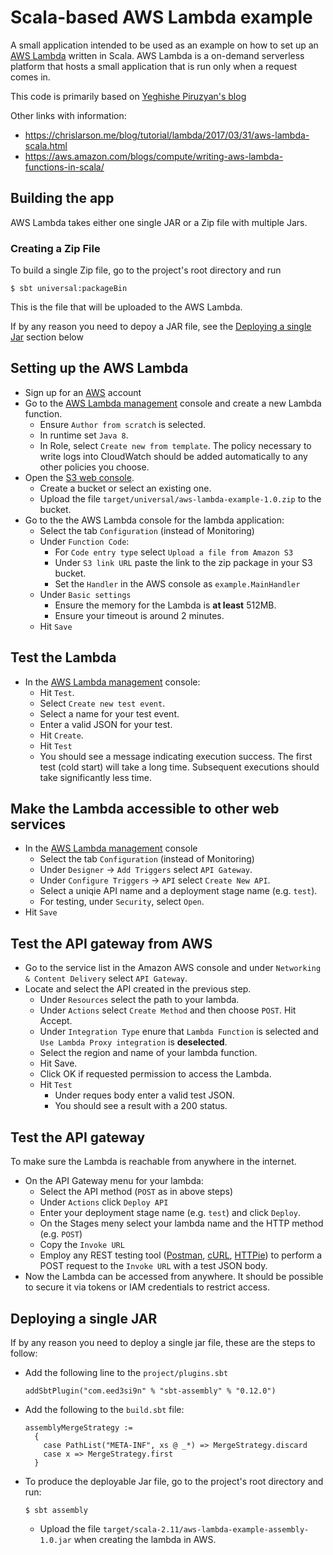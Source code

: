 Scala-based AWS Lambda example
==============================

A small application intended to be used as an example on how to set up an
[AWS Lambda](https://aws.amazon.com/lambda/) written in Scala. AWS Lambda is a 
on-demand serverless platform that hosts a small application
that is run only when a request comes in.

This code is primarily based on 
[Yeghishe Piruzyan's blog](http://yeghishe.github.io/2016/10/16/writing-aws-lambdas-in-scala.html)

Other links with information:
* https://chrislarson.me/blog/tutorial/lambda/2017/03/31/aws-lambda-scala.html
* https://aws.amazon.com/blogs/compute/writing-aws-lambda-functions-in-scala/

## Building the app

AWS Lambda takes either one single JAR or a Zip file with multiple Jars. 


### Creating a Zip File

To build 
a single Zip file,
go to the project's root directory and run
  ```
  $ sbt universal:packageBin
  ```
This is the file that will be uploaded to the AWS Lambda.

If by any reason you need to depoy a JAR file, see the [Deploying a single Jar](#deploying-a-single-jar) section below


## Setting up the AWS Lambda
* Sign up for an [AWS](https://aws.amazon.com/) account
* Go to the [AWS Lambda management](https://console.aws.amazon.com/lambda/home) console and create a new Lambda function.
    * Ensure `Author from scratch` is selected.
    * In runtime set `Java 8`.
    * In Role, select `Create new from template`. The policy necessary to write logs into CloudWatch should
      be added automatically to any other policies you choose.
* Open the [S3 web console](https://s3.console.aws.amazon.com/s3/home). 
    * Create a bucket or select an existing one.
    * Upload the file `target/universal/aws-lambda-example-1.0.zip` to the bucket.
* Go to the the AWS Lambda console for the lambda application:
    * Select the tab `Configuration` (instead of Monitoring)
    * Under `Function Code`:
        * For `Code entry type` select `Upload a file from Amazon S3`
        * Under `S3 link URL` paste the link to the zip package in your S3 bucket.
        * Set the `Handler` in the AWS console as `example.MainHandler`
    * Under `Basic settings`
        * Ensure the memory for the Lambda is **at least** 512MB.
        * Ensure your timeout is around 2 minutes.
    * Hit `Save`

## Test the Lambda
 * In the [AWS Lambda management](https://console.aws.amazon.com/lambda/home) console:
     * Hit `Test`.
     * Select `Create new test event`.
     * Select a name for your test event.
     * Enter a valid JSON for your test.
     * Hit `Create`.
     * Hit `Test`
     * You should see a message indicating execution success.
The first test (cold start) will take a long time. 
Subsequent executions should take significantly less time. 

## Make the Lambda accessible to other web services
 * In the [AWS Lambda management](https://console.aws.amazon.com/lambda/home) console
    * Select the tab `Configuration` (instead of Monitoring)
    * Under `Designer` -> `Add Triggers` select `API Gateway`.
    * Under `Configure Triggers` -> `API` select `Create New API`.
    * Select a uniqie API name and a deployment stage name (e.g. `test`).
    * For testing, under `Security`, select `Open`.
 * Hit `Save`
 
 
 ## Test the API gateway from AWS
 
 * Go to the service list in the Amazon AWS console and under `Networking & Content Delivery` select `API Gateway`.
 * Locate and select the API created in the previous step.
    * Under `Resources` select the path to your lambda.
    * Under `Actions` select `Create Method` and then choose `POST`. Hit Accept.
    * Under `Integration Type` enure that `Lambda Function` is selected and `Use Lambda Proxy integration` is 
    __deselected__.
    * Select the region and name of your lambda function.
    * Hit Save.
    * Click OK if requested permission to access the Lambda. 
    * Hit `Test`
        * Under reques body enter a valid test JSON.
        * You should see a result with a 200 status.

## Test the API gateway

To make sure the Lambda is reachable from anywhere in the internet.

* On the API Gateway menu for your lambda:
    * Select the API method (`POST` as in above steps)
    * Under `Actions` click `Deploy API`
    * Enter your deployment stage name (e.g. `test`) and click `Deploy`.
    * On the Stages meny select your lambda name and the HTTP method (e.g. `POST`)
    * Copy the `Invoke URL`
    * Employ any REST testing tool ([Postman](https://www.getpostman.com/), [cURL](https://curl.haxx.se), [HTTPie](https://httpie.org/)) to perform a POST request to the `Invoke URL` with 
    a test JSON body. 
* Now the Lambda can be accessed from anywhere. It should be possible to secure it 
via tokens or IAM credentials to restrict access.


## Deploying a single JAR


If by any reason you need to deploy a single jar file, these are the steps to follow:
 * Add the following line to the `project/plugins.sbt`
   ```
   addSbtPlugin("com.eed3si9n" % "sbt-assembly" % "0.12.0")
   ``` 
 * Add the following to the `build.sbt` file:
   ```
   assemblyMergeStrategy :=
     {
       case PathList("META-INF", xs @ _*) => MergeStrategy.discard
       case x => MergeStrategy.first
     }
   ```
* To produce the deployable Jar file, go to the project's root directory and run:
  ```
  $ sbt assembly
  ```
  * Upload the file `target/scala-2.11/aws-lambda-example-assembly-1.0.jar` when creating the lambda in AWS.
